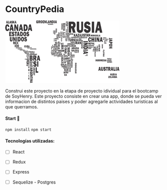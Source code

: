 <h1>CountryPedia</h1>

<p align="left">
  <img height="200" src="./countries.png" />
</p>

Construi este proyecto en la etapa de proyecto idividual para el bootcamp de SoyHenry. Este proyecto consiste en crear una app, donde se pueda ver informacion de distintos paises y poder agregarle actividades turisticas al que querramos.

#### Start 🔧
`npm install` `npm start` 
#### Tecnologías utilizadas:
- [ ] React
- [ ] Redux
- [ ] Express
- [ ] Sequelize - Postgres


